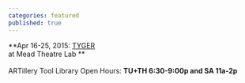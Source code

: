 ```yaml
---
categories: featured
published: true
---
```


**Apr 16-25, 2015: [TYGER](http://banishedproductions.org/hybrids/tyger/) 
<br>
at Mead Theatre Lab **
<br>
<br>
ARTillery Tool Library Open Hours:
**TU+TH 6:30-9:00p and
SA 11a-2p**